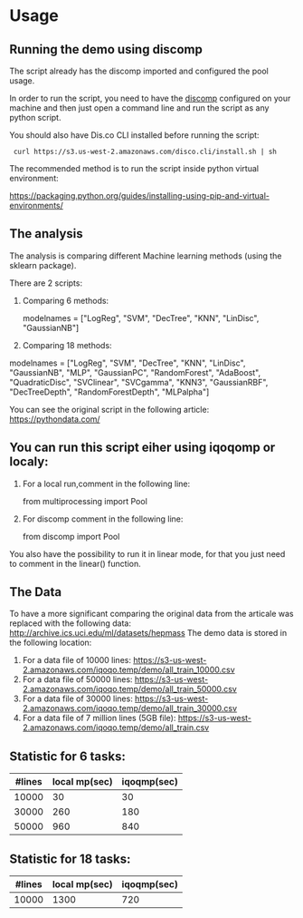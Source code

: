 # Usage


## Running the demo using discomp
The script already has the discomp imported and configured the pool usage.

In order to run the script, you need to have the [discomp](https://github.com/Iqoqo/iqoqomp) configured on your machine and then just open a command line and run the script as any python script.

You should also have Dis.co CLI installed before running the script:

```
 curl https://s3.us-west-2.amazonaws.com/disco.cli/install.sh | sh
```

The recommended method is to run the script inside python virtual environment:

https://packaging.python.org/guides/installing-using-pip-and-virtual-environments/

## The analysis
The analysis is comparing different Machine learning methods (using the sklearn package).

There are 2 scripts:

1. Comparing 6 methods:

   modelnames = ["LogReg", "SVM", "DecTree", "KNN", "LinDisc", "GaussianNB"]

2. Comparing 18 methods:
   
  modelnames = ["LogReg", "SVM", "DecTree", "KNN", "LinDisc", "GaussianNB",
              "MLP", "GaussianPC", "RandomForest", "AdaBoost", "QuadraticDisc",
              "SVClinear", "SVCgamma", "KNN3", "GaussianRBF", "DecTreeDepth", "RandomForestDepth", "MLPalpha"]
              
You can see the original script in the following article:
https://pythondata.com/

## You can run this script eiher using iqoqomp or localy:

1. For a local run,comment in the following line:

    from multiprocessing import Pool

2. For discomp comment in the following line:
   
   from discomp import Pool
  

You also have the possibility to run it in linear mode, for that you just need to comment in the linear() function.

## The Data

To have a more significant comparing the original data from the articale was replaced with the following data: http://archive.ics.uci.edu/ml/datasets/hepmass
The demo data is stored in the following location:
1. For a data file of 10000 lines: https://s3-us-west-2.amazonaws.com/iqoqo.temp/demo/all_train_10000.csv
2. For a data file of 50000 lines: https://s3-us-west-2.amazonaws.com/iqoqo.temp/demo/all_train_50000.csv
3. For a data file of 30000 lines: https://s3-us-west-2.amazonaws.com/iqoqo.temp/demo/all_train_30000.csv
4. For a data file of 7 million lines (5GB file): https://s3-us-west-2.amazonaws.com/iqoqo.temp/demo/all_train.csv


## Statistic for 6 tasks:

#lines |local mp(sec) | iqoqmp(sec) |
--- | --- | --- |
10000	 | 30 | 30 | 
30000 | 260 | 180 |
50000 | 960 | 840 |


## Statistic for 18 tasks:

#lines |local mp(sec) | iqoqmp(sec) |
--- | --- | --- |
10000	 | 1300 | 720 | 

